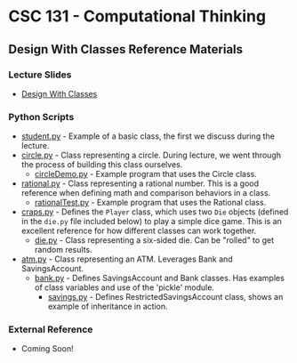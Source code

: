# CSC 131 - Computational Thinking
## Design With Classes Reference Materials

### Lecture Slides
 * [Design With Classes](https://docs.google.com/presentation/d/1GUNXgSEywlsX59YaypG0f5Rduj9LO3OAmnAD7mNsLlY/edit?usp=sharing)

### Python Scripts
 * [student.py](./student.py) - Example of a basic class, the first we discuss during the lecture.
 * [circle.py](./circle.py) - Class representing a circle. During lecture, we went through the process of building this class ourselves.
     * [circleDemo.py](./circleDemo.py) - Example program that uses the Circle class.
 * [rational.py](./rational.py) - Class representing a rational number. This is a good reference when defining math and comparison behaviors in a class.
     * [rationalTest.py](./rationalTest.py) - Example program that uses the Rational class.
 * [craps.py](./craps.py) - Defines the `Player` class, which uses two `Die` objects (defined in the `die.py` file included below) to play a simple dice game. This is an excellent reference for how different classes can work together.
     * [die.py](./die.py) - Class representing a six-sided die. Can be "rolled" to get random results.
 * [atm.py](./atm.py) - Class representing an ATM. Leverages Bank and SavingsAccount.
     * [bank.py](./bank.py) - Defines SavingsAccount and Bank classes. Has examples of class variables and use of the 'pickle' module.
         * [savings.py](./savings.py) - Defines RestrictedSavingsAccount class, shows an example of inheritance in action.

### External Reference
 * Coming Soon!
